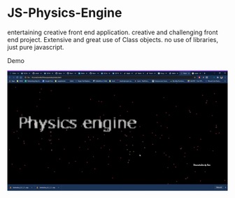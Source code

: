 
# JS-Physics-Engine
entertaining creative front end application.
creative and challenging front end project.
Extensive and great use of Class objects.
no use of libraries, just pure javascript.



 Demo
 
![PE demo](./demo.gif)
